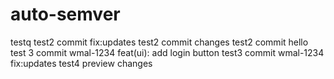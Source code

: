 # auto-semver
testq
test2 commit fix:updates
test2 commit changes
test2 commit hello
test 3 commit wmal-1234 feat(ui): add login button
test3 commit wmal-1234 fix:updates
test4 preview changes
